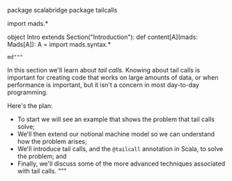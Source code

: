 package scalabridge
package tailcalls

import mads.*

object Intro extends Section("Introduction"):
  def content[A](mads: Mads[A]): A = 
    import mads.syntax.*

    md"""
In this section we'll learn about *tail calls*. Knowing about tail calls is
important for creating code that works on large amounts of data, or when
performance is important, but it isn't a concern in most day-to-day programming.

Here's the plan:

- To start we will see an example that shows the problem that tail calls solve;
- We'll then extend our notional machine model so we can understand how the problem arises;
- We'll introduce tail calls, and the `@tailcall` annotation in Scala, to solve the problem; and
- Finally, we'll discuss some of the more advanced techniques associated with tail calls.
"""
